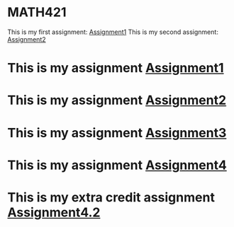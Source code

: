 # MATH421

This is my first assignment: [Assignment1](Assignment1.html)
This is my second assignment: [Assignment2](Assignment2.html)


# This is my assignment [Assignment1](Assignment1.html)
# This is my assignment [Assignment2](assignment2.html)
# This is my assignment [Assignment3](Assignment3.html)
# This is my assignment [Assignment4](assignment4.html)
# This is my extra credit assignment [Assignment4.2](Assignment4.2)
